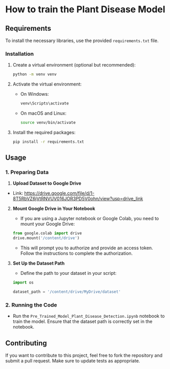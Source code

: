 # How to train the Plant Disease Model

## Requirements

To install the necessary libraries, use the provided `requirements.txt` file.

### Installation
1. Create a virtual environment (optional but recommended):

    ```bash
    python -m venv venv
    ```

2. Activate the virtual environment:

    - On Windows:

        ```bash
        venv\Scripts\activate
        ```

    - On macOS and Linux:

        ```bash
        source venv/bin/activate
        ```

3. Install the required packages:

    ```bash
    pip install -r requirements.txt
    ```

## Usage

### 1. Preparing Data

1. **Upload Dataset to Google Drive**
- Link: https://drive.google.com/file/d/1-8T5RbVZ6jVtRNVUV016JOR3PD5V0ohn/view?usp=drive_link


2. **Mount Google Drive in Your Notebook**

    - If you are using a Jupyter notebook or Google Colab, you need to mount your Google Drive:

    ```python
    from google.colab import drive
    drive.mount('/content/drive')
    ```

    - This will prompt you to authorize and provide an access token. Follow the instructions to complete the authorization.

3. **Set Up the Dataset Path**

    - Define the path to your dataset in your script:

    ```python
    import os

    dataset_path = '/content/drive/MyDrive/dataset'
    ```

### 2. Running the Code

- Run the `Pre_Trained_Model_Plant_Disease_Detection.ipynb` notebook to train the model. Ensure that the dataset path is correctly set in the notebook.

## Contributing

If you want to contribute to this project, feel free to fork the repository and submit a pull request. Make sure to update tests as appropriate.
